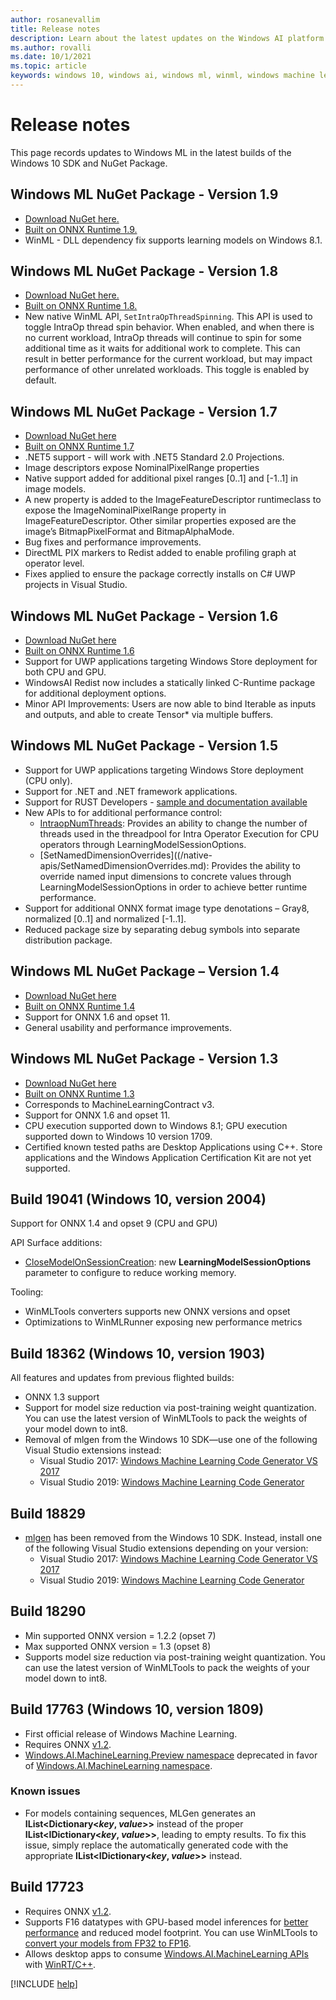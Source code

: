 ```yaml
---
author: rosanevallim
title: Release notes
description: Learn about the latest updates on the Windows AI platform. See known issues and view additional available resources.
ms.author: rovalli
ms.date: 10/1/2021
ms.topic: article
keywords: windows 10, windows ai, windows ml, winml, windows machine learning
---
```


# Release notes

This page records updates to Windows ML in the latest builds of the Windows 10 SDK and NuGet Package.

## Windows ML NuGet Package - Version 1.9
- [Download NuGet here.](https://www.nuget.org/packages/Microsoft.AI.MachineLearning)
- [Built on ONNX Runtime 1.9.](https://github.com/microsoft/onnxruntime/releases)
- WinML - DLL dependency fix supports learning models on Windows 8.1.

## Windows ML NuGet Package - Version 1.8
- [Download NuGet here.](https://www.nuget.org/packages/Microsoft.AI.MachineLearning)
- [Built on ONNX Runtime 1.8.](https://github.com/microsoft/onnxruntime/releases)
- New native WinML API, `SetIntraOpThreadSpinning`. This API is used to toggle IntraOp thread spin behavior. When enabled, and when there is no current workload, IntraOp threads will continue to spin for some additional time as it waits for additional work to complete. This can result in better performance for the current workload, but may impact performance of other unrelated workloads. This toggle is enabled by default.

## Windows ML NuGet Package - Version 1.7

- [Download NuGet here](https://www.nuget.org/packages/Microsoft.AI.MachineLearning)
- [Built on ONNX Runtime 1.7](https://github.com/microsoft/onnxruntime/releases)
- .NET5 support - will work with .NET5 Standard 2.0 Projections.
- Image descriptors expose NominalPixelRange properties
- Native support added for additional pixel ranges [0..1] and [-1..1] in image models.
- A new property is added to the ImageFeatureDescriptor runtimeclass to expose the ImageNominalPixelRange property in ImageFeatureDescriptor. Other similar properties exposed are the image’s BitmapPixelFormat and BitmapAlphaMode.
- Bug fixes and performance improvements.
- DirectML PIX markers to Redist added to enable profiling graph at operator level.
- Fixes applied to ensure the package correctly installs on C# UWP projects in Visual Studio.


## Windows ML NuGet Package - Version 1.6
- [Download NuGet here](https://www.nuget.org/packages/Microsoft.AI.MachineLearning)
- [Built on ONNX Runtime 1.6](https://github.com/microsoft/onnxruntime/releases)
- Support for UWP applications targeting Windows Store deployment for both CPU and GPU.
- WindowsAI Redist now includes a statically linked C-Runtime package for additional deployment options.
- Minor API Improvements: Users are now able to bind Iterable as inputs and outputs, and able to create Tensor* via multiple buffers.

## Windows ML NuGet Package - Version 1.5

- Support for UWP applications targeting Windows Store deployment (CPU only).
- Support for .NET and .NET framework applications.
- Support for RUST Developers - [sample and documentation available](https://github.com/microsoft/Windows-Machine-Learning/tree/master/Samples/RustSqueezenet)
- New APIs to for additional performance control:
   * [IntraopNumThreads](/windows/ai/windows-ml/native-apis/intraopnumthreads): Provides an ability to change the number of threads used in the threadpool for Intra Operator Execution for CPU operators through LearningModelSessionOptions.
   * [SetNamedDimensionOverrides]((/native-apis/SetNamedDimensionOverrides.md): Provides the ability to override named input dimensions to concrete values through LearningModelSessionOptions in order to achieve better runtime performance.
- Support for additional ONNX format image type denotations – Gray8, normalized [0..1] and normalized [-1..1].
- Reduced package size by separating debug symbols into separate distribution package.


## Windows ML NuGet Package – Version 1.4

- [Download NuGet here](https://www.nuget.org/packages/Microsoft.AI.MachineLearning)
- [Built on ONNX Runtime 1.4](https://github.com/microsoft/onnxruntime/releases)
- Support for ONNX 1.6 and opset 11.
- General usability and performance improvements.



## Windows ML NuGet Package - Version 1.3

- [Download NuGet here](https://www.nuget.org/packages/Microsoft.AI.MachineLearning)
- [Built on ONNX Runtime 1.3](https://github.com/microsoft/onnxruntime/releases)
- Corresponds to MachineLearningContract v3.
- Support for ONNX 1.6 and opset 11.
- CPU execution supported down to Windows 8.1; GPU execution supported down to Windows 10 version 1709.
- Certified known tested paths are Desktop Applications using C++. Store applications and the Windows Application Certification Kit are not yet supported. 

## Build 19041 (Windows 10, version 2004)

Support for ONNX 1.4 and opset 9 (CPU and GPU) 

API Surface additions:
* [CloseModelOnSessionCreation](/uwp/api/windows.ai.machinelearning.learningmodelsessionoptions.closemodelonsessioncreation): new **LearningModelSessionOptions** parameter to configure to reduce working memory.

Tooling:

* WinMLTools converters supports new ONNX versions and opset  
* Optimizations to WinMLRunner exposing new performance metrics 

## Build 18362 (Windows 10, version 1903)

All features and updates from previous flighted builds:

* ONNX 1.3 support
* Support for model size reduction via post-training weight quantization. You can use the latest version of WinMLTools to pack the weights of your model down to int8.
* Removal of mlgen from the Windows 10 SDK&mdash;use one of the following Visual Studio extensions instead:
    * Visual Studio 2017: [Windows Machine Learning Code Generator VS 2017](https://marketplace.visualstudio.com/items?itemName=WinML.mlgen)
    * Visual Studio 2019: [Windows Machine Learning Code Generator](https://marketplace.visualstudio.com/items?itemName=WinML.mlgenv2)

## Build 18829

* [mlgen](mlgen.md) has been removed from the Windows 10 SDK. Instead, install one of the following Visual Studio extensions depending on your version:
    * Visual Studio 2017: [Windows Machine Learning Code Generator VS 2017](https://marketplace.visualstudio.com/items?itemName=WinML.mlgen)
    * Visual Studio 2019: [Windows Machine Learning Code Generator](https://marketplace.visualstudio.com/items?itemName=WinML.mlgenv2)

## Build 18290
- Min supported ONNX version = 1.2.2 (opset 7)
- Max supported ONNX version = 1.3 (opset 8)
- Supports model size reduction via post-training weight quantization. You can use the latest version of WinMLTools to pack the weights of your model down to int8.

## Build 17763 (Windows 10, version 1809)

* First official release of Windows Machine Learning.
* Requires ONNX [v1.2](https://github.com/onnx/onnx/tree/rel-1.2.2).
* [Windows.AI.MachineLearning.Preview namespace](/uwp/api/windows.ai.machinelearning.preview) deprecated in favor of [Windows.AI.MachineLearning namespace](/uwp/api/windows.ai.machinelearning).

### Known issues

* For models containing sequences, MLGen generates an **IList&lt;Dictionary&lt;*key*, *value*&gt;&gt;** instead of the proper **IList&lt;IDictionary&lt;*key*, *value*&gt;&gt;**, leading to empty results. To fix this issue, simply replace the automatically generated code with the appropriate **IList&lt;IDictionary&lt;*key*, *value*&gt;&gt;** instead.

## Build 17723

- Requires ONNX [v1.2](https://github.com/onnx/onnx/tree/rel-1.2.2).
- Supports F16 datatypes with GPU-based model inferences for [better performance](performance-memory.md) and reduced model footprint. You can use WinMLTools to [convert your models from FP32 to FP16](/windows/ai/windows-ml/onnxmltools#convert-to-floating-point-16).
- Allows desktop apps to consume [Windows.AI.MachineLearning APIs](/uwp/api/windows.ai.machinelearning) with [WinRT/C++](/windows/uwp/cpp-and-winrt-apis/).

[!INCLUDE [help](../includes/get-help.md)]